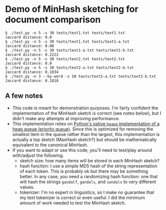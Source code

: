 # Demo of MinHash sketching for document comparison

```
$ ./test.py -n 5 -s 30 texts/text1.txt texts/text1.txt                                                 
Jaccard distance: 0.0
$ ./test.py -n 5 -s 30 texts/text1.txt texts/text1-a.txt                                               
Jaccard distance: 0.08
$ ./test.py -n 5 -s 30 texts/text1-a.txt texts/text1-b.txt                                             
Jaccard distance: 0.2222
$ ./test.py -n 5 -s 30 texts/text2.txt texts/text2.txt                                                 
Jaccard distance: 0.0
$ ./test.py -n 5 -s 30 texts/text2-a.txt texts/text2-b.txt                                             
Jaccard distance: 0.1034
$ ./test.py -n 3 --by-word -s 10 texts/text2-a.txt texts/text2-b.txt                                   
Jaccard distance: 0.1818
```

## A few notes

- This code is meant for demonstration purposes.
  I'm fairly confident the implementation of the MinHash sketch is correct (see notes below), but I didn't make any attempts at improving performance.
- This implementation relies on [Python's native `heapq` implementation of a heap queue (priority queue)](https://docs.python.org/3/library/heapq.html).
  Since this is optimized for removing the smallest item in the queue rather than the largest, this implementation is actually a top sketch (MaxHash sketch?) but should be mathematically equivalent to the canonical MinHash.
- If you want to adapt or use this code, you'll need to test/play around with/adjust the following.
    - sketch size: how many items will be stored in each MinHash sketch?
    - hash function: I use a simple MD5 hash of the string representation of each token.
      This is probably ok but there may be something better.
      In any case, you need a randomizing hash function: one that will hash the strings `gandalf`, `gandals`, and `sandals` to very different values.
    - tokenizer: I'm no expert in linguistics, so I make no guarantee that my text tokenizer is correct or even useful.
      I did the minimum amount of work needed to test the MinHash sketch.
